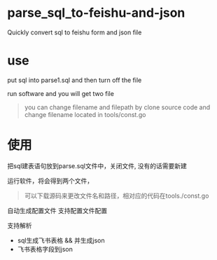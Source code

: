 # parse_sql_to-feishu-and-json

Quickly convert sql to feishu form and json file

# use
put sql into parse1.sql and then turn off the file

run software and you will get two file

> you can change filename and filepath by clone source code and change filename located in tools/const.go



# 使用
把sql建表语句放到parse.sql文件中，关闭文件, 没有的话需要新建

运行软件，将会得到两个文件，

> 可以下载源码来更改文件名和路径，相对应的代码在tools./const.go

自动生成配置文件
  支持配置文件配置

支持解析
  - sql生成飞书表格 && 并生成json
  - 飞书表格字段到json
